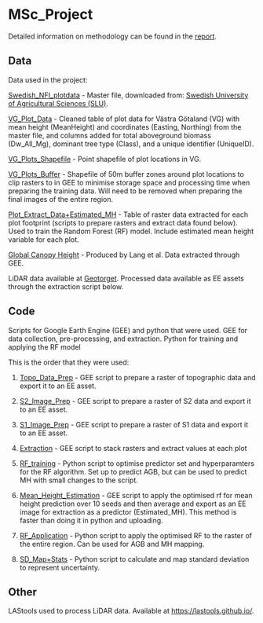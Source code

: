 # MSc_Project

Detailed information on methodology can be found in the [report](). 

## Data

Data used in the project:

[Swedish_NFI_plotdata](swe_nfi_plotdata.xlsx) - Master file, downloaded from: [Swedish University of Agricultural Sciences (SLU)](https://www.slu.se/en/Collaborative-Centres-and-Projects/the-swedish-national-forest-inventory/listor/sample-plot-data/).

[VG_Plot_Data](VG_Plot_Data.csv) - Cleaned table of plot data for Västra Götaland (VG) with mean height (MeanHeight) and coordinates (Easting, Northing) from the master file, and columns added for total aboveground biomass (Dw_All_Mg), dominant tree type (Class), and a unique identifier (UniqueID).

[VG_Plots_Shapefile](VG_Plots.shp) - Point shapefile of plot locations in VG.

[VG_Plots_Buffer](VG_Plots_50m_Buffer.shp) - Shapefile of 50m buffer zones around plot locations to clip rasters to in GEE to minimise storage space and processing time when preparing the training data. Will need to be removed when preparing the final images of the entire region.

[Plot_Extract_Data+Estimated_MH](Plot_Extract_Data+Estimated_MH.csv) - Table of raster data  extracted for each plot footprint (scripts to prepare rasters and extract data found below). Used to train the Random Forest (RF) model. Include estimated mean height variable for each plot.

[Global Canopy Height](https://langnico.github.io/globalcanopyheight/) - Produced by Lang et al. Data extracted through GEE.

LiDAR data available at [Geotorget](https://geotorget.lantmateriet.se/geodataprodukter). Processed data available as EE assets through the extraction script below.


## Code

Scripts for Google Earth Engine (GEE) and python that were used. GEE for data collection, pre-processing, and extraction. Python for training and applying the RF model

This is the order that they were used:

1. [Topo_Data_Prep](https://code.earthengine.google.com/7acdb906d98cd9a32054a4e1df61091e) - GEE script to prepare a raster of topographic data and export it to an EE asset.

2. [S2_Image_Prep](https://code.earthengine.google.com/bb425c4cdeb47f4c4a6bc7b0da602d54?noload=1) - GEE script to prepare a raster of S2 data and export it to an EE asset.

3. [S1_Image_Prep](https://code.earthengine.google.com/36e5c5ca990211a2b53b49531ba31705) - GEE script to prepare a raster of S1 data and export it to an EE asset.

4. [Extraction](https://code.earthengine.google.com/bf49b3ba8421931d774e68169d1115fa?noload=1) - GEE script to stack rasters and extract values at each plot

5. [RF_training](RF_Training+Optimisation.ipynb) - Python script to optimise predictor set and hyperparamters for the RF algorithm. Set up to predict AGB, but can be used to predict MH with small changes to the script.

6.  [Mean_Height_Estimation](https://code.earthengine.google.com/00e81916a63521a63046308bbbc7b3e8) - GEE script to apply the optimised rf for mean height prediction over 10 seeds and then average and export as an EE image for extraction as a predictor (Estimated_MH). This method is faster than doing it in python and uploading.

7. [RF_Application](AGB_Estimation.ipynb) - Python script to apply the optimised RF to the raster of the entire region. Can be used for AGB and MH mapping.

8. [SD_Map+Stats](SD_Map+Stats.ipynb) - Python script to calculate and map standard deviation to represent uncertainty.


## Other

LAStools used to process LiDAR data. Available at https://lastools.github.io/.
